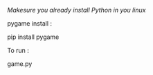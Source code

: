 *Makesure you already install Python in you linux*


pygame install :

pip install pygame


To run :

game.py
